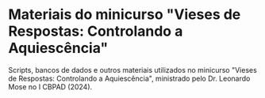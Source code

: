 # Materiais do minicurso "Vieses de Respostas: Controlando a Aquiescência"
Scripts, bancos de dados e outros materiais utilizados no minicurso "Vieses de Respostas: Controlando a Aquiescência", ministrado pelo Dr. Leonardo Mose no I CBPAD (2024).
